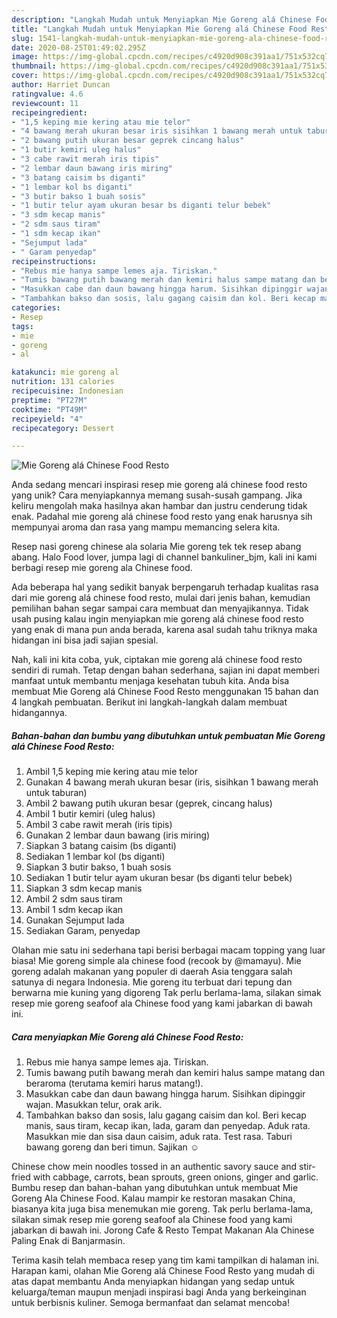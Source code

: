 ```yaml
---
description: "Langkah Mudah untuk Menyiapkan Mie Goreng alá Chinese Food Resto yang Menggugah Selera"
title: "Langkah Mudah untuk Menyiapkan Mie Goreng alá Chinese Food Resto yang Menggugah Selera"
slug: 1541-langkah-mudah-untuk-menyiapkan-mie-goreng-ala-chinese-food-resto-yang-menggugah-selera
date: 2020-08-25T01:49:02.295Z
image: https://img-global.cpcdn.com/recipes/c4920d908c391aa1/751x532cq70/mie-goreng-ala-chinese-food-resto-foto-resep-utama.jpg
thumbnail: https://img-global.cpcdn.com/recipes/c4920d908c391aa1/751x532cq70/mie-goreng-ala-chinese-food-resto-foto-resep-utama.jpg
cover: https://img-global.cpcdn.com/recipes/c4920d908c391aa1/751x532cq70/mie-goreng-ala-chinese-food-resto-foto-resep-utama.jpg
author: Harriet Duncan
ratingvalue: 4.6
reviewcount: 11
recipeingredient:
- "1,5 keping mie kering atau mie telor"
- "4 bawang merah ukuran besar iris sisihkan 1 bawang merah untuk taburan"
- "2 bawang putih ukuran besar geprek cincang halus"
- "1 butir kemiri uleg halus"
- "3 cabe rawit merah iris tipis"
- "2 lembar daun bawang iris miring"
- "3 batang caisim bs diganti"
- "1 lembar kol bs diganti"
- "3 butir bakso 1 buah sosis"
- "1 butir telur ayam ukuran besar bs diganti telur bebek"
- "3 sdm kecap manis"
- "2 sdm saus tiram"
- "1 sdm kecap ikan"
- "Sejumput lada"
- " Garam penyedap"
recipeinstructions:
- "Rebus mie hanya sampe lemes aja. Tiriskan."
- "Tumis bawang putih bawang merah dan kemiri halus sampe matang dan beraroma (terutama kemiri harus matang!)."
- "Masukkan cabe dan daun bawang hingga harum. Sisihkan dipinggir wajan. Masukkan telur, orak arik."
- "Tambahkan bakso dan sosis, lalu gagang caisim dan kol. Beri kecap manis, saus tiram, kecap ikan, lada, garam dan penyedap. Aduk rata. Masukkan mie dan sisa daun caisim, aduk rata. Test rasa. Taburi bawang goreng dan beri timun. Sajikan ☺"
categories:
- Resep
tags:
- mie
- goreng
- al

katakunci: mie goreng al 
nutrition: 131 calories
recipecuisine: Indonesian
preptime: "PT27M"
cooktime: "PT49M"
recipeyield: "4"
recipecategory: Dessert

---
```



![Mie Goreng alá Chinese Food Resto](https://img-global.cpcdn.com/recipes/c4920d908c391aa1/751x532cq70/mie-goreng-ala-chinese-food-resto-foto-resep-utama.jpg)

Anda sedang mencari inspirasi resep mie goreng alá chinese food resto yang unik? Cara menyiapkannya memang susah-susah gampang. Jika keliru mengolah maka hasilnya akan hambar dan justru cenderung tidak enak. Padahal mie goreng alá chinese food resto yang enak harusnya sih mempunyai aroma dan rasa yang mampu memancing selera kita.

Resep nasi goreng chinese ala solaria Mie goreng tek tek resep abang abang. Halo Food lover, jumpa lagi di channel bankuliner_bjm, kali ini kami berbagi resep mie goreng ala Chinese food.

Ada beberapa hal yang sedikit banyak berpengaruh terhadap kualitas rasa dari mie goreng alá chinese food resto, mulai dari jenis bahan, kemudian pemilihan bahan segar sampai cara membuat dan menyajikannya. Tidak usah pusing kalau ingin menyiapkan mie goreng alá chinese food resto yang enak di mana pun anda berada, karena asal sudah tahu triknya maka hidangan ini bisa jadi sajian spesial.


Nah, kali ini kita coba, yuk, ciptakan mie goreng alá chinese food resto sendiri di rumah. Tetap dengan bahan sederhana, sajian ini dapat memberi manfaat untuk membantu menjaga kesehatan tubuh kita. Anda bisa membuat Mie Goreng alá Chinese Food Resto menggunakan 15 bahan dan 4 langkah pembuatan. Berikut ini langkah-langkah dalam membuat hidangannya.

<!--inarticleads1-->

##### Bahan-bahan dan bumbu yang dibutuhkan untuk pembuatan Mie Goreng alá Chinese Food Resto:

1. Ambil 1,5 keping mie kering atau mie telor
1. Gunakan 4 bawang merah ukuran besar (iris, sisihkan 1 bawang merah untuk taburan)
1. Ambil 2 bawang putih ukuran besar (geprek, cincang halus)
1. Ambil 1 butir kemiri (uleg halus)
1. Ambil 3 cabe rawit merah (iris tipis)
1. Gunakan 2 lembar daun bawang (iris miring)
1. Siapkan 3 batang caisim (bs diganti)
1. Sediakan 1 lembar kol (bs diganti)
1. Siapkan 3 butir bakso, 1 buah sosis
1. Sediakan 1 butir telur ayam ukuran besar (bs diganti telur bebek)
1. Siapkan 3 sdm kecap manis
1. Ambil 2 sdm saus tiram
1. Ambil 1 sdm kecap ikan
1. Gunakan Sejumput lada
1. Sediakan  Garam, penyedap


Olahan mie satu ini sederhana tapi berisi berbagai macam topping yang luar biasa! Mie goreng simple ala chinese food (recook by @mamayu). Mie goreng adalah makanan yang populer di daerah Asia tenggara salah satunya di negara Indonesia. Mie goreng itu terbuat dari tepung dan berwarna mie kuning yang digoreng Tak perlu berlama-lama, silakan simak resep mie goreng seafoof ala Chinese food yang kami jabarkan di bawah ini. 

<!--inarticleads2-->

##### Cara menyiapkan Mie Goreng alá Chinese Food Resto:

1. Rebus mie hanya sampe lemes aja. Tiriskan.
1. Tumis bawang putih bawang merah dan kemiri halus sampe matang dan beraroma (terutama kemiri harus matang!).
1. Masukkan cabe dan daun bawang hingga harum. Sisihkan dipinggir wajan. Masukkan telur, orak arik.
1. Tambahkan bakso dan sosis, lalu gagang caisim dan kol. Beri kecap manis, saus tiram, kecap ikan, lada, garam dan penyedap. Aduk rata. Masukkan mie dan sisa daun caisim, aduk rata. Test rasa. Taburi bawang goreng dan beri timun. Sajikan ☺


Chinese chow mein noodles tossed in an authentic savory sauce and stir-fried with cabbage, carrots, bean sprouts, green onions, ginger and garlic. Bumbu resep dan bahan-bahan yang dibutuhkan untuk membuat Mie Goreng Ala Chinese Food. Kalau mampir ke restoran masakan China, biasanya kita juga bisa menemukan mie goreng. Tak perlu berlama-lama, silakan simak resep mie goreng seafoof ala Chinese food yang kami jabarkan di bawah ini. Jorong Cafe &amp; Resto Tempat Makanan Ala Chinese Paling Enak di Banjarmasin. 

Terima kasih telah membaca resep yang tim kami tampilkan di halaman ini. Harapan kami, olahan Mie Goreng alá Chinese Food Resto yang mudah di atas dapat membantu Anda menyiapkan hidangan yang sedap untuk keluarga/teman maupun menjadi inspirasi bagi Anda yang berkeinginan untuk berbisnis kuliner. Semoga bermanfaat dan selamat mencoba!
